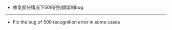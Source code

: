 - 修复部分情况下509识别错误的bug

------------------------------------------------------------------------------------------

- Fix the bug of 509 recognition error in some cases